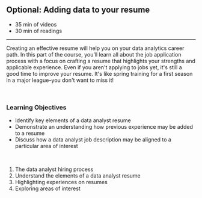 ## Optional: Adding data to your resume 

- 35 min of videos
- 30 min of readings

<hr>

Creating an effective resume will help you on your data analytics career path. In this part of the course, you’ll learn all about the job application process with a focus on crafting a resume that highlights your strengths and applicable experience. Even if you aren't applying to jobs yet, it's still a good time to improve your resume. It's like spring training for a first season in a major league–you don't want to miss it!

<br>

### Learning Objectives

- Identify key elements of a data analyst resume
- Demonstrate an understanding how previous experience may be added to a resume
- Discuss how a data analyst job description may be aligned to a particular area of interest

<br>

1. The data analyst hiring process
2. Understand the elements of a data analyst resume
3. Highlighting experiences on resumes
4. Exploring areas of interest
